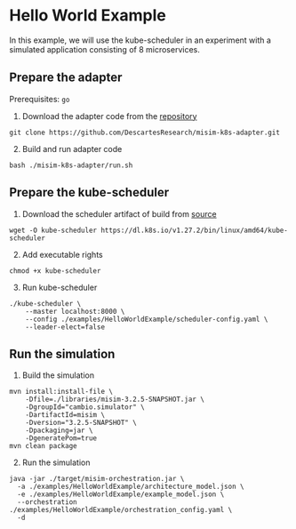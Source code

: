 # Hello World Example

In this example, we will use the kube-scheduler in an experiment with a simulated application consisting of 8 
microservices.

## Prepare the adapter

Prerequisites: `go`

1. Download the adapter code from the [repository](https://github.com/DescartesResearch/misim-k8s-adapter)

```
git clone https://github.com/DescartesResearch/misim-k8s-adapter.git
```

2. Build and run adapter code

```
bash ./misim-k8s-adapter/run.sh
```

## Prepare the kube-scheduler

1. Download the scheduler artifact of build from [source](https://github.com/kubernetes/kubernetes)

```
wget -O kube-scheduler https://dl.k8s.io/v1.27.2/bin/linux/amd64/kube-scheduler
```

2. Add executable rights

```
chmod +x kube-scheduler
```

3. Run kube-scheduler

```
./kube-scheduler \
    --master localhost:8000 \
    --config ./examples/HelloWorldExample/scheduler-config.yaml \
    --leader-elect=false
```

## Run the simulation

1. Build the simulation

```
mvn install:install-file \
    -Dfile=./libraries/misim-3.2.5-SNAPSHOT.jar \
    -DgroupId="cambio.simulator" \
    -DartifactId=misim \
    -Dversion="3.2.5-SNAPSHOT" \
    -Dpackaging=jar \
    -DgeneratePom=true
mvn clean package
```

2. Run the simulation

```
java -jar ./target/misim-orchestration.jar \
  -a ./examples/HelloWorldExample/architecture_model.json \
  -e ./examples/HelloWorldExample/example_model.json \
  --orchestration ./examples/HelloWorldExample/orchestration_config.yaml \
  -d
```